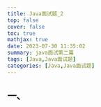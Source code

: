 ```yaml
---
title: Java面试题_2
top: false
cover: false
toc: true
mathjax: true
date: 2023-07-30 11:35:02
summary: java面试第二篇
tags: [Java,Java面试题]
categories: [Java,Java面试题]
---
```


## 一、